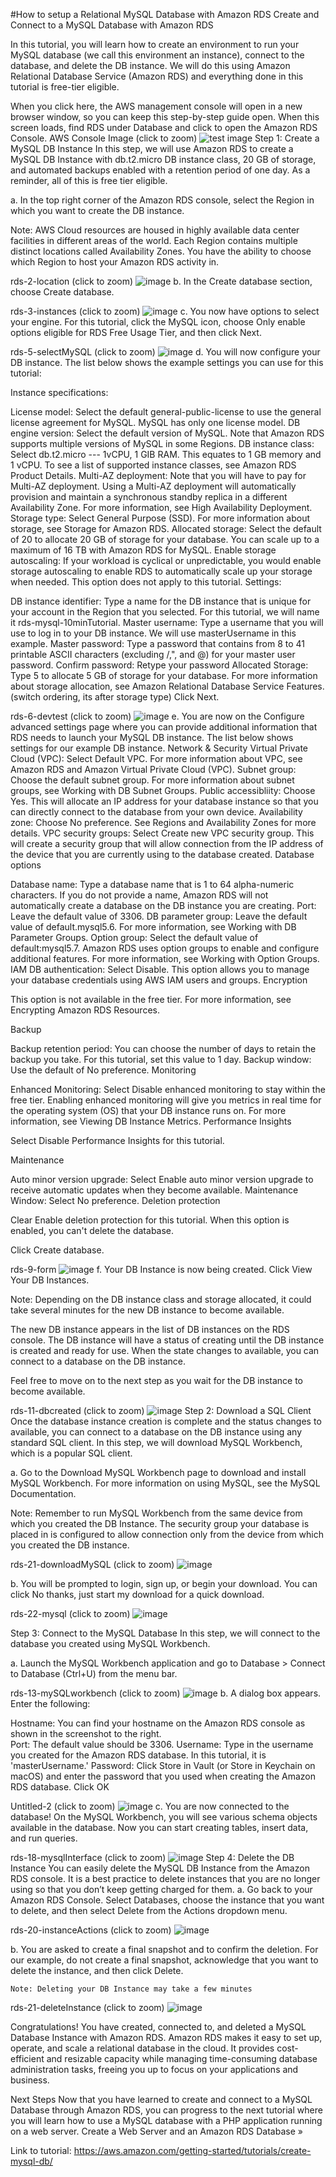 #How to setup a Relational MySQL Database with Amazon RDS
Create and Connect to a MySQL Database with Amazon RDS

In this tutorial, you will learn how to create an environment to run your MySQL database (we call this environment an instance), connect to the database, and delete the DB instance.  We will do this using Amazon Relational Database Service (Amazon RDS) and everything done in this tutorial is free-tier eligible.

When you click here, the AWS management console will open in a new browser window, so you can keep this step-by-step guide open. When this screen loads, find RDS under Database and click to open the Amazon RDS Console.
AWS Console Image
(click to zoom)
![test image](/Database/Documentation/DocumentationImages/AWS%20Console%20Image.png)
Step 1: Create a MySQL DB Instance
In this step, we will use Amazon RDS to create a MySQL DB Instance with db.t2.micro DB instance class, 20 GB of storage, and automated backups enabled with a retention period of one day. As a reminder, all of this is free tier eligible.

a. In the top right corner of the Amazon RDS console, select the Region in which you want to create the DB instance.

Note: AWS Cloud resources are housed in highly available data center facilities in different areas of the world. Each Region contains multiple distinct locations called Availability Zones. You have the ability to choose which Region to host your Amazon RDS activity in. 

rds-2-location
(click to zoom)
![image](/Database/Documentation/DocumentationImages/rds-2-location.png)
b.   In the Create database section, choose Create database.

 

 

rds-3-instances
(click to zoom)
![image](/Database/Documentation/DocumentationImages/rds-3-instanes.png)
c.  You now have options to select your engine.  For this tutorial, click the MySQL icon, choose Only enable options eligible for RDS Free Usage Tier, and then click Next.

 

rds-5-selectMySQL
(click to zoom)
![image](/Database/Documentation/DocumentationImages/rds-5-selectMySQL.png)
d. You will now configure your DB instance. The list below shows the example settings you can use for this tutorial:

Instance specifications:

License model: Select the default general-public-license to use the general license agreement for MySQL. MySQL has only one license model.
DB engine version: Select the default version of MySQL. Note that Amazon RDS supports multiple versions of MySQL in some Regions.
DB instance class: Select db.t2.micro --- 1vCPU, 1 GIB RAM.  This equates to 1 GB memory and 1 vCPU. To see a list of supported instance classes, see Amazon RDS Product Details.
Multi-AZ deployment: Note that you will have to pay for Multi-AZ deployment. Using a Multi-AZ deployment will automatically provision and maintain a synchronous standby replica in a different Availability Zone.  For more information, see High Availability Deployment.
Storage type: Select General Purpose (SSD). For more information about storage, see Storage for Amazon RDS.
Allocated storage: Select the default of 20 to allocate 20 GB of storage for your database.  You can scale up to a maximum of 16 TB with Amazon RDS for MySQL.
Enable storage autoscaling: If your workload is cyclical or unpredictable, you would enable storage autoscaling to enable RDS to automatically scale up your storage when needed. This option does not apply to this tutorial.
Settings:

DB instance identifier: Type a name for the DB instance that is unique for your account in the Region that you selected. For this tutorial, we will name it rds-mysql-10minTutorial.
Master username: Type a username that you will use to log in to your DB instance. We will use masterUsername in this example.
Master password: Type a password that contains from 8 to 41 printable ASCII characters (excluding /,", and @) for your master user password.
Confirm password: Retype your password
Allocated Storage: Type 5 to allocate 5 GB of storage for your database. For more information about storage allocation, see Amazon Relational Database Service Features. (switch ordering, its after storage type)
Click Next.

 

rds-6-devtest
(click to zoom)
![image](/Database/Documentation/DocumentationImages/rds-6-devtest.png)
e. You are now on the Configure advanced settings page where you can provide additional information that RDS needs to launch your MySQL DB instance. The list below shows settings for our example DB instance.
Network & Security
Virtual Private Cloud (VPC): Select Default VPC. For more information about VPC, see Amazon RDS and Amazon Virtual Private Cloud (VPC).
Subnet group: Choose the default subnet group. For more information about subnet groups, see Working with DB Subnet Groups.
Public accessibliity: Choose Yes. This will allocate an IP address for your database instance so that you can directly connect to the database from your own device.
Availability zone: Choose No preference. See Regions and Availability Zones for more details.
VPC security groups: Select Create new VPC security group. This will create a security group that will allow connection from the IP address of the device that you are currently using to the database created.
Database options

Database name: Type a database name that is 1 to 64 alpha-numeric characters. If you do not provide a name, Amazon RDS will not automatically create a database on the DB instance you are creating.
Port: Leave the default value of 3306.
DB parameter group: Leave the default value of default.mysql5.6. For more information, see Working with DB Parameter Groups.
Option group: Select the default value of default:mysql5.7. Amazon RDS uses option groups to enable and configure additional features.  For more information, see Working with Option Groups.
IAM DB authentication: Select Disable. This option allows you to manage your database credentials using AWS IAM users and groups.
Encryption

This option is not available in the free tier. For more information, see Encrypting Amazon RDS Resources.

Backup

Backup retention period: You can choose the number of days to retain the backup you take. For this tutorial, set this value to 1 day.
Backup window: Use the default of No preference.
Monitoring

Enhanced Monitoring: Select Disable enhanced monitoring to stay within the free tier. Enabling enhanced monitoring will give you metrics in real time for the operating system (OS) that your DB instance runs on. For more information, see Viewing DB Instance Metrics.
Performance Insights

Select Disable Performance Insights for this tutorial.

Maintenance

Auto minor version upgrade: Select Enable auto minor version upgrade to receive automatic updates when they become available.
Maintenance Window: Select No preference.
Deletion protection

Clear Enable deletion protection for this tutorial. When this option is enabled, you can't delete the database.
 

Click Create database.

rds-9-form
![image](/Database/Documentation/DocumentationImages/rds-9-form.png)
f. Your DB Instance is now being created.  Click View Your DB Instances.

Note: Depending on the DB instance class and storage allocated, it could take several minutes for the new DB instance to become available.

The new DB instance appears in the list of DB instances on the RDS console. The DB instance will have a status of creating until the DB instance is created and ready for use.  When the state changes to available, you can connect to a database on the DB instance. 

Feel free to move on to the next step as you wait for the DB instance to become available.

rds-11-dbcreated
(click to zoom)
![image](/Database/Documentation/DocumentationImages/rds-11-dbcreated.png)
Step 2: Download a SQL Client
Once the database instance creation is complete and the status changes to available, you can connect to a database on the DB instance using any standard SQL client. In this step, we will download MySQL Workbench, which is a popular SQL client.

a. Go to the Download MySQL Workbench page to download and install MySQL Workbench. For more information on using MySQL, see the MySQL Documentation.

Note:  Remember to run MySQL Workbench from the same device from which you created the DB Instance. The security group your database is placed in is configured to allow connection only from the device from which you created the DB instance.

rds-21-downloadMySQL
(click to zoom)
![image](/Database/Documentation/DocumentationImages/rds-21-downloadMySQL.png)

b. You will be prompted to login, sign up, or begin your download.  You can click No thanks, just start my download for a quick download.

rds-22-mysql
(click to zoom)
![image](/Database/Documentation/DocumentationImages/rds-22-mysql.png)

Step 3: Connect to the MySQL Database
In this step, we will connect to the database you created using MySQL Workbench.

a. Launch the MySQL Workbench application and go to Database > Connect to Database (Ctrl+U) from the menu bar.

rds-13-mySQLworkbench
(click to zoom)
![image](/Database/Documentation/DocumentationImages/rds-13-mySQLworkbench.png)
b. A dialog box appears.  Enter the following:

Hostname: You can find your hostname on the Amazon RDS console as shown in the screenshot to the right.  
Port: The default value should be 3306.
Username: Type in the username you created for the Amazon RDS database.  In this tutorial, it is 'masterUsername.'
Password: Click Store in Vault (or Store in Keychain on macOS) and enter the password that you used when creating the Amazon RDS database.
Click OK

 

Untitled-2
(click to zoom)
![image](/Database/Documentation/DocumentationImages/newname.png)
c. You are now connected to the database! On the MySQL Workbench, you will see various schema objects available in the database. Now you can start creating tables, insert data, and run queries.

rds-18-mysqlInterface
(click to zoom)
![image](/Database/Documentation/DocumentationImages/rds-18-mysqlInterface.png)
Step 4: Delete the DB Instance
You can easily delete the MySQL DB Instance from the Amazon RDS console. It is a best practice to delete instances that you are no longer using so that you don’t keep getting charged for them.
a. Go back to your Amazon RDS Console. Select Databases, choose the instance that you want to delete, and then select Delete from the Actions dropdown menu.

rds-20-instanceActions
(click to zoom)
![image](/Database/Documentation/DocumentationImages/rds-20-instanceActions.png)

b. You are asked to create a final snapshot and to confirm the deletion. For our example, do not create a final snapshot, acknowledge that you want to delete the instance, and then click Delete. 

    Note: Deleting your DB Instance may take a few minutes

rds-21-deleteInstance
(click to zoom)
![image](/Database/Documentation/DocumentationImages/rds-21-deleteInstance.png)

Congratulations!
You have created, connected to, and deleted a MySQL Database Instance with Amazon RDS.  Amazon RDS makes it easy to set up, operate, and scale a relational database in the cloud. It provides cost-efficient and resizable capacity while managing time-consuming database administration tasks, freeing you up to focus on your applications and business.

Next Steps
Now that you have learned to create and connect to a MySQL Database through Amazon RDS, you can progress to the next tutorial where you will learn how to use a MySQL database with a PHP application running on a web server.
Create a Web Server and an Amazon RDS Database »

Link to tutorial: https://aws.amazon.com/getting-started/tutorials/create-mysql-db/
